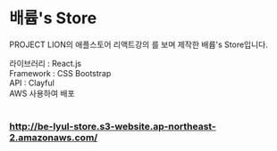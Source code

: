 # 배륩's Store
PROJECT LION의 애플스토어 리액트강의 를 보며 제작한 배륩's Store입니다.

라이브러리 : React.js
<br >
Framework : CSS Bootstrap
<br >
API : Clayful
<br >
AWS 사용하여 배포
<br >
<br >
### http://be-lyul-store.s3-website.ap-northeast-2.amazonaws.com/
